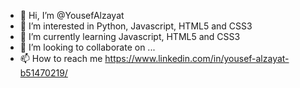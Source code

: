 - 👋 Hi, I’m @YousefAlzayat
- 👀 I’m interested in Python, Javascript, HTML5 and CSS3
- 🌱 I’m currently learning Javascript, HTML5 and CSS3
- 💞️ I’m looking to collaborate on ...
- 📫 How to reach me https://www.linkedin.com/in/yousef-alzayat-b51470219/

<!---
YousefAlzayat/YousefAlzayat is a ✨ special ✨ repository because its `README.md` (this file) appears on your GitHub profile.
You can click the Preview link to take a look at your changes.
--->
